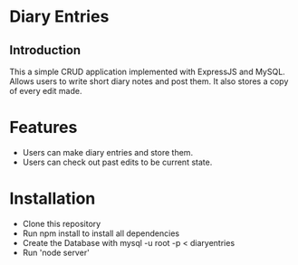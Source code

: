 
# Diary Entries

## Introduction

This a simple CRUD application implemented with ExpressJS and MySQL.
Allows users to write short diary notes and post them. It also stores
a copy of every edit made.

# Features
* Users can make diary entries and store them.
* Users can check out past edits to be current state.

# Installation
* Clone this repository
* Run npm install to install all dependencies
* Create the Database with mysql -u root -p < diaryentries
* Run 'node server'